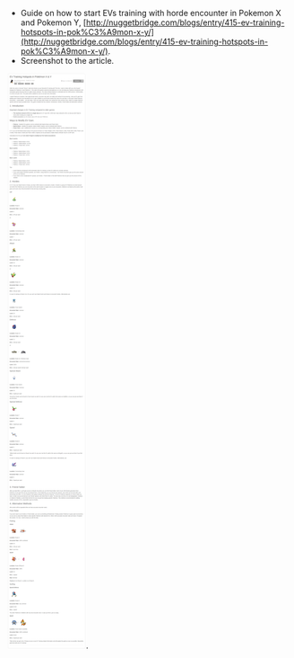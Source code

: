 * Guide on how to start EVs training with horde encounter in Pokemon X and Pokemon Y, [http://nuggetbridge.com/blogs/entry/415-ev-training-hotspots-in-pok%C3%A9mon-x-y/](http://nuggetbridge.com/blogs/entry/415-ev-training-hotspots-in-pok%C3%A9mon-x-y/).
* Screenshot to the article.

![./20161011-1013-gmt+2-horde-evs-training-in-pokemon-xy-1.png](./20161011-1013-gmt+2-horde-evs-training-in-pokemon-xy-1.png).